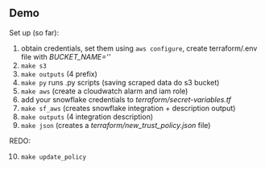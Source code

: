 ## Demo

Set up (so far):

1. obtain credentials, set them using `aws configure`, create terraform/.env file with *BUCKET_NAME=''*
2. `make s3`
3. `make outputs` (4 prefix)
4. `make py` runs .py scripts (saving scraped data do s3 bucket)
5. `make aws` (create a cloudwatch alarm and iam role)
6. add your snowflake credentials to *terraform/secret-variables.tf*
7. `make sf_aws` (creates snowflake integration + description output)
8. `make outputs` (4 integration description)
9. `make json` (creates a *terraform/new_trust_policy.json* file)

REDO:

10. `make update_policy`